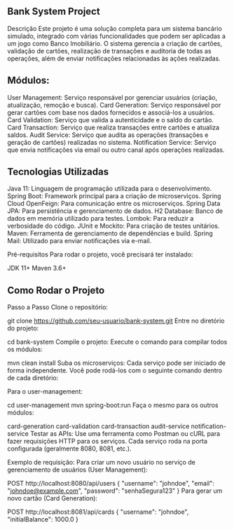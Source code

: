 ## Bank System Project
Descrição
Este projeto é uma solução completa para um sistema bancário simulado, integrado com várias funcionalidades que podem ser aplicadas a um jogo como Banco Imobiliário. O sistema gerencia a criação de cartões, validação de cartões, realização de transações e auditoria de todas as operações, além de enviar notificações relacionadas às ações realizadas.

## Módulos:
User Management: Serviço responsável por gerenciar usuários (criação, atualização, remoção e busca).
Card Generation: Serviço responsável por gerar cartões com base nos dados fornecidos e associá-los a usuários.
Card Validation: Serviço que valida a autenticidade e o saldo do cartão.
Card Transaction: Serviço que realiza transações entre cartões e atualiza saldos.
Audit Service: Serviço que audita as operações (transações e geração de cartões) realizadas no sistema.
Notification Service: Serviço que envia notificações via email ou outro canal após operações realizadas.


## Tecnologias Utilizadas
Java 11: Linguagem de programação utilizada para o desenvolvimento.
Spring Boot: Framework principal para a criação de microserviços.
Spring Cloud OpenFeign: Para comunicação entre os microserviços.
Spring Data JPA: Para persistência e gerenciamento de dados.
H2 Database: Banco de dados em memória utilizado para testes.
Lombok: Para reduzir a verbosidade do código.
JUnit e Mockito: Para criação de testes unitários.
Maven: Ferramenta de gerenciamento de dependências e build.
Spring Mail: Utilizado para enviar notificações via e-mail.


Pré-requisitos
Para rodar o projeto, você precisará ter instalado:

JDK 11+
Maven 3.6+

## Como Rodar o Projeto
Passo a Passo
Clone o repositório:

git clone https://github.com/seu-usuario/bank-system.git
Entre no diretório do projeto:

cd bank-system
Compile o projeto: Execute o comando para compilar todos os módulos:

mvn clean install
Suba os microserviços: Cada serviço pode ser iniciado de forma independente. Você pode rodá-los com o seguinte comando dentro de cada diretório:

Para o user-management:

cd user-management
mvn spring-boot:run
Faça o mesmo para os outros módulos:

card-generation
card-validation
card-transaction
audit-service
notification-service
Testar as APIs: Use uma ferramenta como Postman ou cURL para fazer requisições HTTP para os serviços. Cada serviço roda na porta configurada (geralmente 8080, 8081, etc.).

Exemplo de requisição:
Para criar um novo usuário no serviço de gerenciamento de usuários (User Management):


POST http://localhost:8080/api/users
{
    "username": "johndoe",
    "email": "johndoe@example.com",
    "password": "senhaSegura123"
}
Para gerar um novo cartão (Card Generation):

POST http://localhost:8081/api/cards
{
    "username": "johndoe",
    "initialBalance": 1000.0
}
